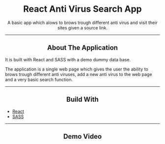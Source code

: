 <div></div>
<h1  align="center">React Anti Virus Search App</h1>

<div align="center">
  <p align="center">
    A basic app which alows to brows trough different anti virus and visit their sites given a source link.
  </p>
</div>
<hr>
<!-- ABOUT THE APPLICATION -->
<h2 align="center">About The Application </h2>
It is built with React and SASS with a demo dummy data base.

The application is a single web page which gives the user the ability to brows trough different anti viruses, add a new anti virus to the web page and a very basic
search function.

<hr>
<h2 align="center">Build With </h2>

-   [React](https://reactjs.org/)
-   [SASS](https://sass-lang.com/)

<hr>

<h2 align="center">Demo Video</h2>


